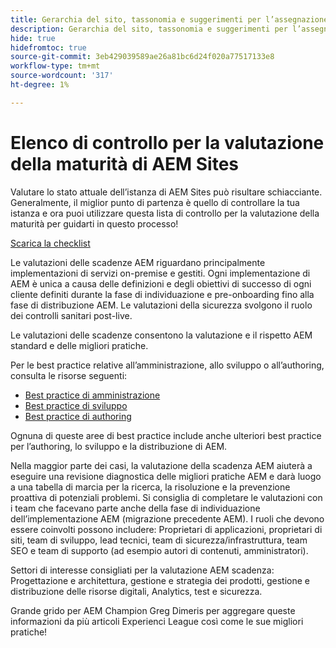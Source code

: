 ```yaml
---
title: Gerarchia del sito, tassonomia e suggerimenti per l’assegnazione tag
description: Gerarchia del sito, tassonomia e suggerimenti per l’assegnazione tag Best practice
hide: true
hidefromtoc: true
source-git-commit: 3eb429039589ae26a81bc6d24f020a77517133e8
workflow-type: tm+mt
source-wordcount: '317'
ht-degree: 1%

---
```



# Elenco di controllo per la valutazione della maturità di AEM Sites

Valutare lo stato attuale dell’istanza di AEM Sites può risultare schiacciante. Generalmente, il miglior punto di partenza è quello di controllare la tua istanza e ora puoi utilizzare questa lista di controllo per la valutazione della maturità per guidarti in questo processo!

[Scarica la checklist](assets/AEM-Sites-Maturity-Assessment.xlsx)

Le valutazioni delle scadenze AEM riguardano principalmente implementazioni di servizi on-premise e gestiti. Ogni implementazione di AEM è unica a causa delle definizioni e degli obiettivi di successo di ogni cliente definiti durante la fase di individuazione e pre-onboarding fino alla fase di distribuzione AEM. Le valutazioni della sicurezza svolgono il ruolo dei controlli sanitari post-live.

Le valutazioni delle scadenze consentono la valutazione e il rispetto AEM standard e delle migliori pratiche.

Per le best practice relative all’amministrazione, allo sviluppo o all’authoring, consulta le risorse seguenti:

* [Best practice di amministrazione](https://experienceleague.adobe.com/docs/experience-manager-65/administering/bestpractices/administer-best-practices.html?lang=en)
* [Best practice di sviluppo](https://experienceleague.adobe.com/docs/experience-manager-65/developing/bestpractices/best-practices.html?lang=en)
* [Best practice di authoring](https://experienceleague.adobe.com/docs/experience-manager-65/authoring/authoring/best-practices.html?lang=en)

Ognuna di queste aree di best practice include anche ulteriori best practice per l’authoring, lo sviluppo e la distribuzione di AEM.

Nella maggior parte dei casi, la valutazione della scadenza AEM aiuterà a eseguire una revisione diagnostica delle migliori pratiche AEM e darà luogo a una tabella di marcia per la ricerca, la risoluzione e la prevenzione proattiva di potenziali problemi. Si consiglia di completare le valutazioni con i team che facevano parte anche della fase di individuazione dell’implementazione AEM (migrazione precedente AEM). I ruoli che devono essere coinvolti possono includere: Proprietari di applicazioni, proprietari di siti, team di sviluppo, lead tecnici, team di sicurezza/infrastruttura, team SEO e team di supporto (ad esempio autori di contenuti, amministratori).

Settori di interesse consigliati per la valutazione AEM scadenza: Progettazione e architettura, gestione e strategia dei prodotti, gestione e distribuzione delle risorse digitali, Analytics, test e sicurezza.

Grande grido per AEM Champion Greg Dimeris per aggregare queste informazioni da più articoli Experienci League così come le sue migliori pratiche!

